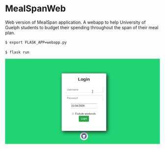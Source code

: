 # MealSpanWeb

Web version of MealSpan application. A webapp to help University of Guelph students to budget their spending throughout the span of their meal plan.

    $ export FLASK_APP=webapp.py

    $ flask run

![preview](./preview.gif)
